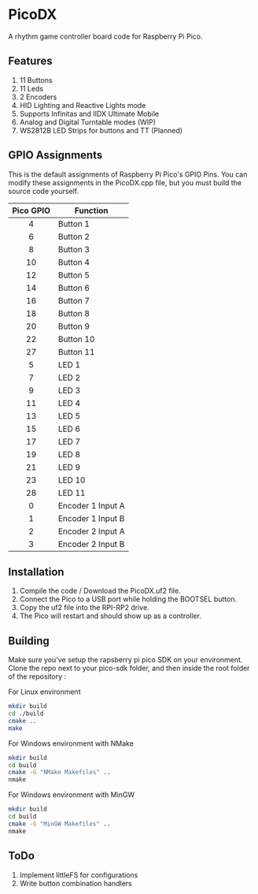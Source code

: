 # PicoDX

A rhythm game controller board code for Raspberry Pi Pico.

## Features

1. 11 Buttons
2. 11 Leds
3. 2 Encoders
4. HID Lighting and Reactive Lights mode
5. Supports Infinitas and IIDX Ultimate Mobile
6. Analog and Digital Turntable modes (WIP)
7. WS2812B LED Strips for buttons and TT (Planned)

## GPIO Assignments

This is the default assignments of Raspberry Pi Pico's GPIO Pins. You can modify these assignments in the PicoDX.cpp file, but you must build the source code yourself.

|Pico GPIO  |Function|
|:---------:|--------|
|4          |Button 1|
|6          |Button 2|
|8          |Button 3|
|10         |Button 4|
|12         |Button 5|
|14         |Button 6|
|16         |Button 7|
|18         |Button 8|
|20         |Button 9|
|22         |Button 10|
|27         |Button 11|
|5          |LED 1|
|7          |LED 2|
|9          |LED 3|
|11         |LED 4|
|13         |LED 5|
|15         |LED 6|
|17         |LED 7|
|19         |LED 8|
|21         |LED 9|
|23         |LED 10|
|28         |LED 11|
|0          |Encoder 1 Input A|
|1          |Encoder 1 Input B|
|2          |Encoder 2 Input A|
|3          |Encoder 2 Input B|



## Installation

1. Compile the code / Download the PicoDX.uf2 file.
2. Connect the Pico to a USB port while holding the BOOTSEL button.
3. Copy the uf2 file into the RPI-RP2 drive.
4. The Pico will restart and should show up as a controller.

## Building
Make sure you've setup the rapsberry pi pico SDK on your environment. Clone the repo next to your pico-sdk folder, and then inside the root folder of the repository :

For Linux environment
``` bash
mkdir build
cd ./build
cmake ..
make
```

For Windows environment with NMake

``` bash
mkdir build
cd build
cmake -G "NMake Makefiles" ..
nmake
```

For Windows environment with MinGW

``` bash
mkdir build
cd build
cmake -G "MinGW Makefiles" ..
nmake
```


## ToDo
1. Implement littleFS for configurations
2. Write button combination handlers